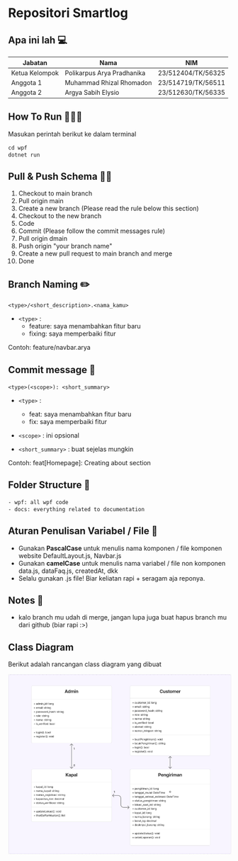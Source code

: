 # Repositori Smartlog

## Apa ini lah 💻

| Jabatan           | Nama                                   | NIM                |
|-------------------|----------------------------------------|--------------------|
| Ketua Kelompok    | Polikarpus Arya Pradhanika             | 23/512404/TK/56325 |
| Anggota 1         | Muhammad Rhizal Rhomadon               | 23/514719/TK/56511 |
| Anggota 2         | Argya Sabih Elysio                     | 23/512630/TK/56335 |

<!-- ## Design 🎨

[Figma Link](https://www.figma.com/files/team/1230877834990330643/project/355707487/PIONIR-Gadjah-Mada-2025?fuid=1360546456182338347) -->

## How To Run 🏃🏻‍♂️

Masukan perintah berikut ke dalam terminal

```
cd wpf
dotnet run
```

## Pull & Push Schema 💪🏻

1. Checkout to main branch
2. Pull origin main
3. Create a new branch (Please read the rule below this section)
4. Checkout to the new branch
5. Code
6. Commit (Please follow the commit messages rule)
7. Pull origin dmain
8. Push origin "your branch name"
9. Create a new pull request to main branch and merge
10. Done

## Branch Naming ✏️

`<type>/<short_description>.<nama_kamu>`

- `<type>` :
  - feature: saya menambahkan fitur baru
  - fixing: saya memperbaiki fitur

Contoh: feature/navbar.arya

## Commit message 📝

`<type>(<scope>): <short_summary>`

- `<type>` :
  - feat: saya menambahkan fitur baru
  - fix: saya memperbaiki fitur

- `<scope>` : ini opsional
- `<short_summary>` : buat sejelas mungkin

Contoh: feat[Homepage]: Creating about section

## Folder Structure 📁

```
- wpf: all wpf code
- docs: everything related to documentation
```

## Aturan Penulisan Variabel / File 📃

- Gunakan **PascalCase** untuk menulis nama komponen / file komponen website
  DefaultLayout.js, Navbar.js
- Gunakan **camelCase** untuk menulis nama variabel / file non komponen
  data.js, dataFaq.js, createdAt, dkk
- Selalu gunakan .js file! Biar keliatan rapi + seragam aja reponya.

## Notes 📰

- kalo branch mu udah di merge, jangan lupa juga buat hapus branch mu dari github (biar rapi :>)

## Class Diagram

Berikut adalah rancangan class diagram yang dibuat

<div style="text-align: center;">
  <img alt="Class Diagram" src="./docs/class-diagram.png" width="550px" style="display: block; margin: auto;"/>
</div>